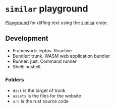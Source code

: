# `similar` playground

[Playground](https://saona-raimundo.github.io/dissimilar_playground/) for diffing text using the [similar](https://crates.io/crates/dissimilar/) crate.

## Development

- Framework: leptos. Reactive 
- Bundler: trunk. WASM web application bundler
- Runner: just. Command runner
- Shell: nushell. 

### Folders
- `dist` is the target of trunk
- `assets` is the files for the website
- `src` is the rust source code
